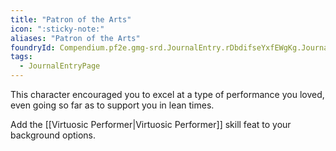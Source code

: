 ```yaml
---
title: "Patron of the Arts"
icon: ":sticky-note:"
aliases: "Patron of the Arts"
foundryId: Compendium.pf2e.gmg-srd.JournalEntry.rDbdifseYxfEWgKg.JournalEntryPage.Yu00fZOxANJImSQP
tags:
  - JournalEntryPage
---
```

This character encouraged you to excel at a type of performance you loved, even going so far as to support you in lean times.

Add the [[Virtuosic Performer|Virtuosic Performer]] skill feat to your background options.